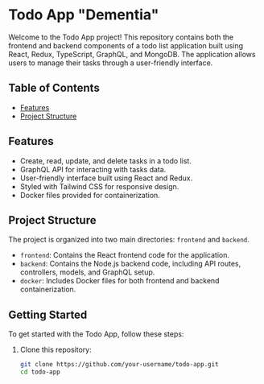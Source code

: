 # Todo App "Dementia"

Welcome to the Todo App project! This repository contains both the frontend and backend components of a todo list application built using React, Redux, TypeScript, GraphQL, and MongoDB. The application allows users to manage their tasks through a user-friendly interface.

## Table of Contents

- [Features](#features)
- [Project Structure](#project-structure)

[//]: # (- [Getting Started]&#40;#getting-started&#41;)

[//]: # (- [Usage]&#40;#usage&#41;)

[//]: # (- [Technologies Used]&#40;#technologies-used&#41;)

[//]: # (- [Contributing]&#40;#contributing&#41;)

[//]: # (- [License]&#40;#license&#41;)

## Features

- Create, read, update, and delete tasks in a todo list.
- GraphQL API for interacting with tasks data.
- User-friendly interface built using React and Redux.
- Styled with Tailwind CSS for responsive design.
- Docker files provided for containerization.

## Project Structure

The project is organized into two main directories: `frontend` and `backend`.

- `frontend`: Contains the React frontend code for the application.
- `backend`: Contains the Node.js backend code, including API routes, controllers, models, and GraphQL setup.
- `docker`: Includes Docker files for both frontend and backend containerization.

## Getting Started

To get started with the Todo App, follow these steps:

1. Clone this repository:

   ```bash
   git clone https://github.com/your-username/todo-app.git
   cd todo-app
   ```